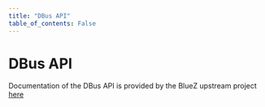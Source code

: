 ```yaml
---
title: "DBus API"
table_of_contents: False
---
```


# DBus API

Documentation of the DBus API is provided by the BlueZ upstream project
[here](https://git.kernel.org/cgit/bluetooth/bluez.git/tree/doc)
